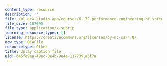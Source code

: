 ```yaml
---
content_type: resource
description: ''
file: /ol-ocw-studio-app/courses/6-172-performance-engineering-of-software-systems-fall-2018/d45fe9ea49ec0e4b9e4e1177391a3f7a_6I26_r1BKd8.srt
file_size: 107095
file_type: application/x-subrip
learning_resource_types: []
license: https://creativecommons.org/licenses/by-nc-sa/4.0/
ocw_type: OCWFile
resourcetype: Other
title: 3play caption file
uid: d45fe9ea-49ec-0e4b-9e4e-1177391a3f7a
---
```

